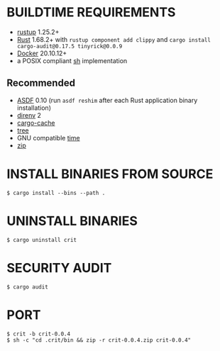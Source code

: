 # BUILDTIME REQUIREMENTS

* [rustup](https://rustup.rs/) 1.25.2+
* [Rust](https://www.rust-lang.org/en-US/) 1.68.2+ with `rustup component add clippy` and `cargo install cargo-audit@0.17.5 tinyrick@0.0.9`
* [Docker](https://www.docker.com/) 20.10.12+
* a POSIX compliant [sh](https://pubs.opengroup.org/onlinepubs/9699919799/utilities/sh.html) implementation

## Recommended

* [ASDF](https://asdf-vm.com/) 0.10 (run `asdf reshim` after each Rust application binary installation)
* [direnv](https://direnv.net/) 2
* [cargo-cache](https://crates.io/crates/cargo-cache)
* [tree](https://en.wikipedia.org/wiki/Tree_(command))
* GNU compatible [time](https://www.gnu.org/software/time/)
* [zip](https://en.wikipedia.org/wiki/ZIP_(file_format))

# INSTALL BINARIES FROM SOURCE

```console
$ cargo install --bins --path .
```

# UNINSTALL BINARIES

```console
$ cargo uninstall crit
```

# SECURITY AUDIT

```console
$ cargo audit
```

# PORT

```console
$ crit -b crit-0.0.4
$ sh -c "cd .crit/bin && zip -r crit-0.0.4.zip crit-0.0.4"
```
